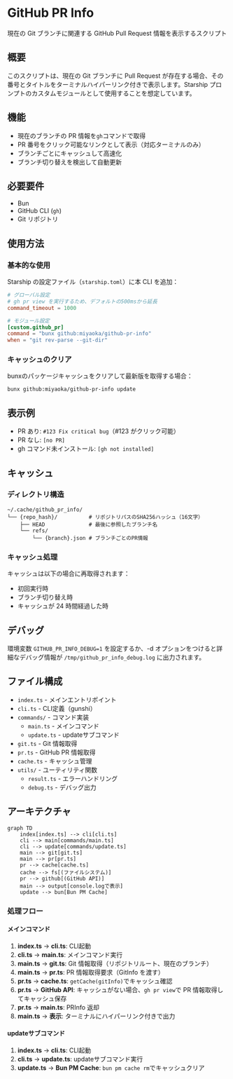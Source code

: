 # GitHub PR Info

現在の Git ブランチに関連する GitHub Pull Request 情報を表示するスクリプト

## 概要

このスクリプトは、現在の Git ブランチに Pull Request が存在する場合、その番号とタイトルをターミナルハイパーリンク付きで表示します。Starship プロンプトのカスタムモジュールとして使用することを想定しています。

## 機能

- 現在のブランチの PR 情報を`gh`コマンドで取得
- PR 番号をクリック可能なリンクとして表示（対応ターミナルのみ）
- ブランチごとにキャッシュして高速化
- ブランチ切り替えを検出して自動更新

## 必要要件

- Bun
- GitHub CLI (`gh`)
- Git リポジトリ

## 使用方法

### 基本的な使用

Starship の設定ファイル（`starship.toml`）に本 CLI を追加：

```toml
# グローバル設定
# gh pr view を実行するため、デフォルトの500msから延長
command_timeout = 1000

# モジュール設定
[custom.github_pr]
command = "bunx github:miyaoka/github-pr-info"
when = "git rev-parse --git-dir"
```

### キャッシュのクリア

bunxのパッケージキャッシュをクリアして最新版を取得する場合：

```bash
bunx github:miyaoka/github-pr-info update
```

## 表示例

- PR あり: `#123 Fix critical bug`（#123 がクリック可能）
- PR なし: `[no PR]`
- gh コマンド未インストール: `[gh not installed]`

## キャッシュ

### ディレクトリ構造

```
~/.cache/github_pr_info/
└── {repo_hash}/          # リポジトリパスのSHA256ハッシュ（16文字）
    ├── HEAD              # 最後に参照したブランチ名
    └── refs/
        └── {branch}.json # ブランチごとのPR情報
```

### キャッシュ処理

キャッシュは以下の場合に再取得されます：

- 初回実行時
- ブランチ切り替え時
- キャッシュが 24 時間経過した時

## デバッグ

環境変数 `GITHUB_PR_INFO_DEBUG=1` を設定するか、-d オプションをつけると詳細なデバッグ情報が `/tmp/github_pr_info_debug.log` に出力されます。

## ファイル構成

- `index.ts` - メインエントリポイント
- `cli.ts` - CLI定義（gunshi）
- `commands/` - コマンド実装
  - `main.ts` - メインコマンド
  - `update.ts` - updateサブコマンド
- `git.ts` - Git 情報取得
- `pr.ts` - GitHub PR 情報取得
- `cache.ts` - キャッシュ管理
- `utils/` - ユーティリティ関数
  - `result.ts` - エラーハンドリング
  - `debug.ts` - デバッグ出力

## アーキテクチャ

```mermaid
graph TD
    index[index.ts] --> cli[cli.ts]
    cli --> main[commands/main.ts]
    cli --> update[commands/update.ts]
    main --> git[git.ts]
    main --> pr[pr.ts]
    pr --> cache[cache.ts]
    cache --> fs[(ファイルシステム)]
    pr --> github[(GitHub API)]
    main --> output[console.logで表示]
    update --> bun[Bun PM Cache]
```

### 処理フロー

#### メインコマンド

1. **index.ts** → **cli.ts**: CLI起動
2. **cli.ts** → **main.ts**: メインコマンド実行
3. **main.ts** → **git.ts**: Git 情報取得（リポジトリルート、現在のブランチ）
4. **main.ts** → **pr.ts**: PR 情報取得要求（GitInfo を渡す）
5. **pr.ts** → **cache.ts**: `getCache(gitInfo)`でキャッシュ確認
6. **pr.ts** → **GitHub API**: キャッシュがない場合、`gh pr view`で PR 情報取得してキャッシュ保存
7. **pr.ts** → **main.ts**: PRInfo 返却
8. **main.ts** → **表示**: ターミナルにハイパーリンク付きで出力

#### updateサブコマンド

1. **index.ts** → **cli.ts**: CLI起動
2. **cli.ts** → **update.ts**: updateサブコマンド実行
3. **update.ts** → **Bun PM Cache**: `bun pm cache rm`でキャッシュクリア
